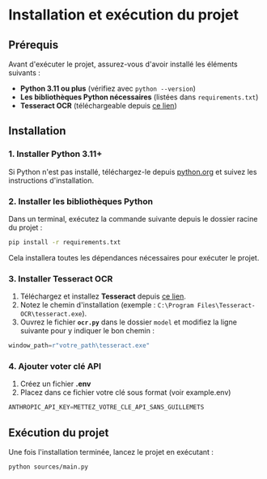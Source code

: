 # Installation et exécution du projet

## Prérequis
Avant d'exécuter le projet, assurez-vous d'avoir installé les éléments suivants :
- **Python 3.11 ou plus** (vérifiez avec `python --version`)
- **Les bibliothèques Python nécessaires** (listées dans `requirements.txt`)
- **Tesseract OCR** (téléchargeable depuis [ce lien](https://github.com/UB-Mannheim/tesseract/wiki))

## Installation

### 1. Installer Python 3.11+
Si Python n'est pas installé, téléchargez-le depuis [python.org](https://www.python.org/downloads/) et suivez les instructions d'installation.

### 2. Installer les bibliothèques Python
Dans un terminal, exécutez la commande suivante depuis le dossier racine du projet :
```bash
pip install -r requirements.txt
```
Cela installera toutes les dépendances nécessaires pour exécuter le projet.

### 3. Installer Tesseract OCR
1. Téléchargez et installez **Tesseract** depuis [ce lien](https://github.com/UB-Mannheim/tesseract/wiki).
2. Notez le chemin d'installation (exemple : `C:\Program Files\Tesseract-OCR\tesseract.exe`).
3. Ouvrez le fichier **`ocr.py`** dans le dossier `model` et modifiez la ligne suivante pour y indiquer le bon chemin :

```python
window_path=r"votre_path\tesseract.exe"
```
### 4. Ajouter voter clé API
1. Créez un fichier **.env**
2. Placez dans ce fichier votre clé sous format (voir example.env)

```python
ANTHROPIC_API_KEY=METTEZ_VOTRE_CLE_API_SANS_GUILLEMETS
```

## Exécution du projet

Une fois l'installation terminée, lancez le projet en exécutant :
```bash
python sources/main.py
```

